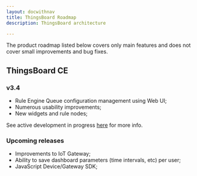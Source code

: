 ```yaml
---
layout: docwithnav
title: ThingsBoard Roadmap
description: ThingsBoard architecture

---
```


The product roadmap listed below covers only main features and does not cover small improvements and bug fixes.         

## ThingsBoard CE

### v3.4
 
 * Rule Engine Queue configuration management using Web UI;
 * Numerous usability improvements;
 * New widgets and rule nodes;
 
See active development in progress [here](https://github.com/thingsboard/thingsboard/) for more info.

### Upcoming releases

 * Improvements to IoT Gateway;
 * Ability to save dashboard parameters (time intervals, etc) per user;
 * JavaScript Device/Gateway SDK;
